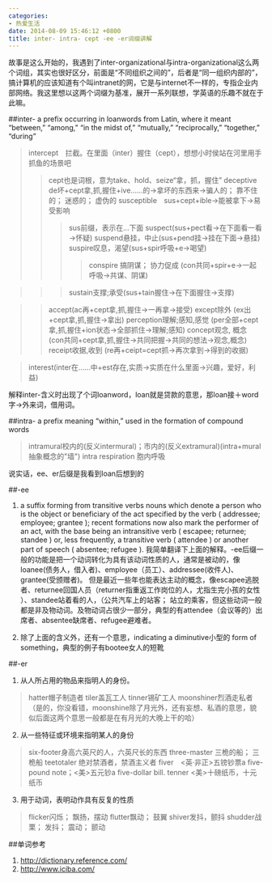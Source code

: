 ```yaml
---
categories:
- 热爱生活
date: 2014-08-09 15:46:12 +0800
title: inter- intra- cept -ee -er词缀讲解
---
```


故事是这么开始的，我遇到了inter-organizational与intra-organizational这么两个词组，其实也很好区分，前面是“不同组织之间的”，后者是“同一组织内部的”，搞计算机的应该知道有个叫intranet的网，它是与internet不一样的，专指企业内部网络。我这里想以这两个词缀为基准，展开一系列联想，学英语的乐趣不就在于此嘛。

##inter-
a prefix occurring in loanwords from Latin, where it meant “between,” “among,” “in the midst of,” “mutually,” “reciprocally,” “together,” “during”

>intercept　拦截。在里面（inter）握住（cept），想想小时侯站在河里用手抓鱼的场景吧
>>cept也是词根，意为take、hold、seize“拿，抓，握住”
>>deceptive　de坏+cept拿,抓,握住+ive……的→拿坏的东西来→骗人的； 靠不住的； 迷惑的； 虚伪的
>>susceptible　sus+cept+ible→能被拿下→易受影响
>>>sus前缀，表示在…下面
>>>suspect(sus+pect看→在下面看一看→怀疑)
>>>suspend悬挂，中止(sus+pend挂→挂在下面→悬挂)
>>>suspire叹息，渴望(sus+spir呼吸+e→喝望)
>>>>conspire 搞阴谋； 协力促成 (con共同+spir+e→一起呼吸→共谋、阴谋)

>>>sustain支撑;承受(sus+tain握住→在下面握住→支撑)

>>accept(ac再+cept拿,抓,握住→一再拿→接受)
>>except除外 (ex出+cept拿,抓,握住→拿出)
>>perception理解;感知,感觉 (per全部+cept拿,抓,握住+ion状态→全部抓住→理解;感知)
>>concept观念, 概念 (con共同+cept拿,抓,握住→共同把握→共同的想法→观念,概念)
>>receipt收据,收到 (re再+ceipt=cept抓→再次拿到→得到的收据)

>interest(inter在……中+est存在,实质→实质在什么里面→兴趣，爱好，利益)

解释inter-含义时出现了个词loanword，loan就是贷款的意思，那loan接＋word字→外来词，借用词。

##intra-
a prefix meaning “within,” used in the formation of compound words

>intramural校内的(反义intermural)；市内的(反义extramural)(intra+mural抽象概念的"墙")
>intra respiration 胞内呼吸

说实话，ee、er后缀是我看到loan后想到的

##-ee

1. a suffix forming from transitive verbs nouns which denote a person who is the object or beneficiary of the act specified by the verb ( addressee; employee; grantee  ); recent formations now also mark the performer of an act, with the base being an intransitive verb ( escapee; returnee; standee ) or, less frequently, a transitive verb ( attendee  ) or another part of speech ( absentee; refugee  ).
我简单翻译下上面的解释。-ee后缀一般的功能是把一个动词转化为具有该动词性质的人，通常是被动的，像loanee(债务人，借入者)、employee（员工）、addressee(收件人)、grantee(受颁赠者)。
但是最近一些年也能表达主动的概念，像escapee逃脱者、returnee回国人员（returner指重返工作岗位的人，尤指生完小孩的女性
）、standee站着看的人，（公共汽车上的站客； 站立的乘客，但这些动词一般都是非及物动词。及物动词占很少一部分，典型的有attendee（会议等的）出席者、absentee缺席者、refugee避难者。

2. 除了上面的含义外，还有一个意思，indicating a diminutive小型的 form of something，典型的例子有bootee女人的短靴

##-er
1. 从人所占用的物品来指明人的身份。
> hatter帽子制造者
> tiler盖瓦工人
> tinner锡矿工人
> moonshiner烈酒走私者（是的，你没看错，moonshine除了月光外，还有妄想、私酒的意思，貌似后面这两个意思一般都是在有月光的大晚上干的哈）
2. 从一些特征或环境来指明某人的身份
> six-footer身高六英尺的人，六英尺长的东西
> three-master 三桅的船； 三桅船
> teetotaler 绝对禁酒者，禁酒主义者
> fiver　<英·非正>五镑钞票a five-pound note；<美>五元钞a five-dollar bill.
> tenner <美>十磅纸币，十元纸币
3. 用于动词，表明动作具有反复的性质
> flicker闪烁； 飘扬，摆动
> flutter飘动； 鼓翼
> shiver发抖，颤抖
> shudder战栗； 发抖； 震动； 颤动

##单词参考
1. http://dictionary.reference.com/
2. http://www.iciba.com/
